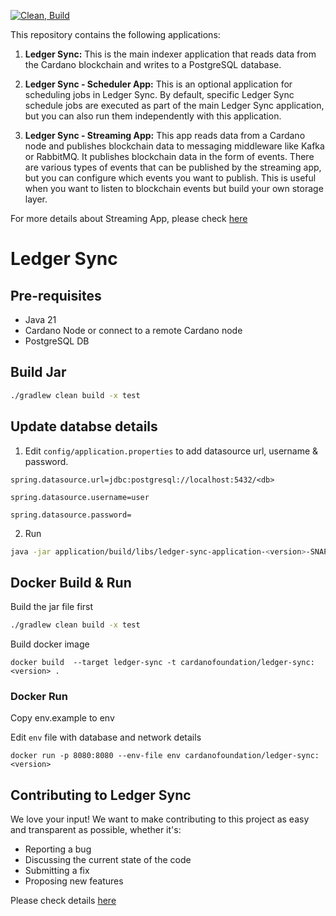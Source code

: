 [![Clean, Build](https://github.com/cardano-foundation/cf-ledger-sync/actions/workflows/build.yml/badge.svg)](https://github.com/cardano-foundation/cf-ledger-sync/actions/workflows/build.yml)

This repository contains the following applications:

1. **Ledger Sync:** This is the main indexer application that reads data from the Cardano blockchain and writes to a PostgreSQL database.

2. **Ledger Sync - Scheduler App:** This is an optional application for scheduling jobs in Ledger Sync. By default, specific Ledger Sync schedule jobs are executed as part of the main Ledger Sync application, but you can also run them independently with this application. 

3. **Ledger Sync - Streaming App:** This app reads data from a Cardano node and publishes blockchain data to messaging middleware like Kafka or RabbitMQ. It publishes blockchain data in the form of events. There are various types of events that can be published by the streaming app, but you can configure which events you want to publish. This is useful when you want to listen to blockchain events but build your own storage layer.

For more details about Streaming App, please check [here](https://github.com/cardano-foundation/cf-ledger-sync/tree/main/streamer-app)

# Ledger Sync

## Pre-requisites
- Java 21
- Cardano Node or connect to a remote Cardano node
- PostgreSQL DB

## Build Jar

```bash
./gradlew clean build -x test
```

## Update databse details

1. Edit ``config/application.properties`` to add datasource url, username & password.

```
spring.datasource.url=jdbc:postgresql://localhost:5432/<db>

spring.datasource.username=user

spring.datasource.password=

```

2. Run

```bash
java -jar application/build/libs/ledger-sync-application-<version>-SNAPSHOT.jar
```

## Docker Build & Run

Build the jar file first

```bash
./gradlew clean build -x test
```

Build docker image


```shell
docker build  --target ledger-sync -t cardanofoundation/ledger-sync:<version> .
```

### Docker Run

Copy env.example to env

Edit ``env`` file with database and network details

```shell
docker run -p 8080:8080 --env-file env cardanofoundation/ledger-sync:<version>
```

## Contributing to Ledger Sync

We love your input! We want to make contributing to this project as easy and transparent as possible, whether it's:

- Reporting a bug 
- Discussing the current state of the code 
- Submitting a fix 
- Proposing new features

Please check details [here](CONTRIBUTING.md)
